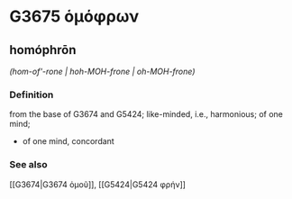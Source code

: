 # G3675 ὁμόφρων

## homóphrōn

_(hom-of'-rone | hoh-MOH-frone | oh-MOH-frone)_

### Definition

from the base of G3674 and G5424; like-minded, i.e., harmonious; of one mind; 

- of one mind, concordant

### See also

[[G3674|G3674 ὁμοῦ]], [[G5424|G5424 φρήν]]
